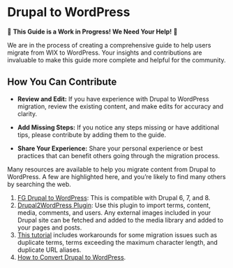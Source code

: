 # Drupal to WordPress

🚧 **This Guide is a Work in Progress! We Need Your Help!** 🚧

We are in the process of creating a comprehensive guide to help users migrate from WIX to WordPress. Your insights and contributions are invaluable to make this guide more complete and helpful for the community.

## How You Can Contribute

- **Review and Edit:** If you have experience with Drupal to WordPress migration, review the existing content, and make edits for accuracy and clarity.

- **Add Missing Steps:** If you notice any steps missing or have additional tips, please contribute by adding them to the guide.

- **Share Your Experience:** Share your personal experience or best practices that can benefit others going through the migration process.

Many resources are available to help you migrate content from Drupal to WordPress. A few are highlighted here, and you’re likely to find many others by searching the web.

1. [FG Drupal to WordPress](https://wordpress.org/plugins/fg-drupal-to-wp/): This is compatible with Drupal 6, 7, and 8.
2. [Drupal2WordPress Plugin](https://github.com/jpSimkins/Drupal2WordPress-Plugin): Use this plugin to import terms, content, media, comments, and users. Any external images included in your Drupal site can be fetched and added to the media library and added to your pages and posts.
3. [This tutorial](http://anothercoffee.net/drupal-to-wordpress-migration-explained/) includes workarounds for some migration issues such as duplicate terms, terms exceeding the maximum character length, and duplicate URL aliases.
4. [How to Convert Drupal to WordPress](http://blondish.net/how-to-convert-drupal-to-wordpress/).
